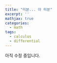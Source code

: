 ```yaml
---
title: "미분... 아 미분"
excerpt: ''
mathjax: true
categories:
  - math
tags:
  - calculus
  - differential
---
```


아직 수정 중입니다. 

<!--stackedit_data:
eyJoaXN0b3J5IjpbNjg2NDAzNTA1LDEzMzgzMTk1NjddfQ==
-->